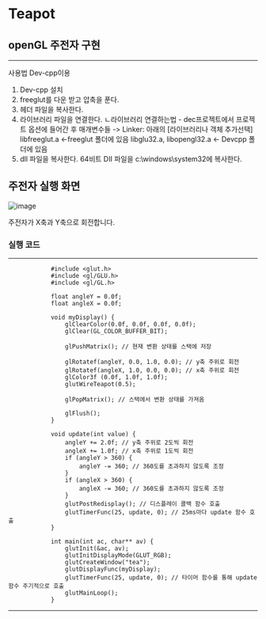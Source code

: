# Teapot

## openGL 주전자 구현
---------
사용법 Dev-cpp이용
1. Dev-cpp 설치
2. freeglut를 다운 받고 압축을 푼다.
3. 헤더 파일을 복사한다.
4. 라이브러리 파일을 연결한다.
ㄴ라이브러리 연결하는법 - dec프로젝트에서 프로젝트 옵션에 들어간 후 매개변수들 -> Linker: 아래의 [라이브러리나 객체 추가선택]
libfreeglut.a <-freeglut 폴더에 있음 libglu32.a, libopengl32.a <- Devcpp 폴더에 있음
5. dll 파일을 복사한다. 64비트 DII 파일을 c:\windows\system32에 복사한다.

## 주전자 실행 화면
![image](https://github.com/woojinchoi02/Graphics-Teapot/assets/162526228/84fc761f-a8fa-4591-84b0-879646e754b1)

주전자가 X축과 Y축으로 회전합니다.

### 실행 코드
------
                #include <glut.h>
                #include <gl/GLU.h>
                #include <gl/GL.h>

                float angleY = 0.0f;
                float angleX = 0.0f;

                void myDisplay() {
                    glClearColor(0.0f, 0.0f, 0.0f, 0.0f);
                    glClear(GL_COLOR_BUFFER_BIT);
                
                    glPushMatrix(); // 현재 변환 상태를 스택에 저장
                
                    glRotatef(angleY, 0.0, 1.0, 0.0); // y축 주위로 회전
                    glRotatef(angleX, 1.0, 0.0, 0.0); // x축 주위로 회전
                    glColor3f (0.0f, 1.0f, 1.0f);
                    glutWireTeapot(0.5);
                
                    glPopMatrix(); // 스택에서 변환 상태를 가져옴
                
                    glFlush();
                }
                
                void update(int value) {
                    angleY += 2.0f; // y축 주위로 2도씩 회전
                    angleX += 1.0f; // x축 주위로 1도씩 회전
                    if (angleY > 360) {
                        angleY -= 360; // 360도를 초과하지 않도록 조정
                    }
                    if (angleX > 360) {
                        angleX -= 360; // 360도를 초과하지 않도록 조정
                    }
                    glutPostRedisplay(); // 디스플레이 콜백 함수 호출
                    glutTimerFunc(25, update, 0); // 25ms마다 update 함수 호출
                }
                
                int main(int ac, char** av) {
                    glutInit(&ac, av);
                    glutInitDisplayMode(GLUT_RGB);
                    glutCreateWindow("tea");
                    glutDisplayFunc(myDisplay);
                    glutTimerFunc(25, update, 0); // 타이머 함수를 통해 update 함수 주기적으로 호출
                    glutMainLoop();
                }

------
